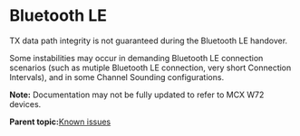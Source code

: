 # Bluetooth LE 

TX data path integrity is not guaranteed during the Bluetooth LE handover.

Some instabilities may occur in demanding Bluetooth LE connection scenarios \(such as mutiple Bluetooth LE connection, very short Connection Intervals\), and in some Channel Sounding configurations.

**Note:** Documentation may not be fully updated to refer to MCX W72 devices.

**Parent topic:**[Known issues](../topics/known_issues.md)

